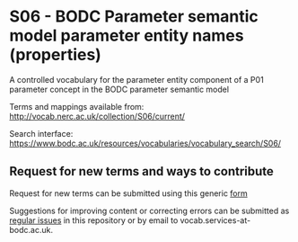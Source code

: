 # S06 - BODC Parameter semantic model parameter entity names (properties) 
A controlled vocabulary for the parameter entity component of a P01 parameter concept in the BODC parameter semantic model

Terms and mappings available from: http://vocab.nerc.ac.uk/collection/S06/current/

Search interface: https://www.bodc.ac.uk/resources/vocabularies/vocabulary_search/S06/

## Request for new terms and ways to contribute
Request for new terms can be submitted using this generic [form](https://docs.google.com/forms/d/e/1FAIpQLSe-ZTKJZmNT5FmyPRFsPsNt2hpB_gb6MAmm7Zp-7GSMpn5NFA/viewform?usp=pp_url&entry.1396013310=S06)

Suggestions for improving content or correcting errors can be submitted as [regular issues](https://github.com/nvs-vocabs/S06/issues/new) in this repository or by email to vocab.services-at-bodc.ac.uk. 
